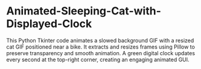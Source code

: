 # Animated-Sleeping-Cat-with-Displayed-Clock
This Python Tkinter code animates a slowed background GIF with a resized cat GIF positioned near a bike. It extracts and resizes frames using Pillow to preserve transparency and smooth animation. A green digital clock updates every second at the top-right corner, creating an engaging animated GUI.
